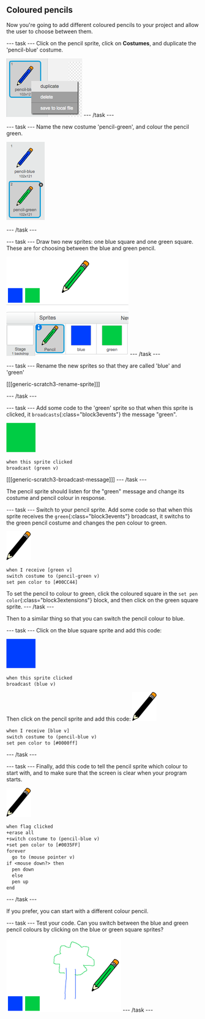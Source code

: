 ## Coloured pencils

Now you're going to add different coloured pencils to your project and allow the user to choose between them.

\--- task \--- Click on the pencil sprite, click on **Costumes**, and duplicate the 'pencil-blue' costume.

![screenshot](images/paint-blue-duplicate.png) \--- /task \---

\--- task \--- Name the new costume 'pencil-green', and colour the pencil green.

![स्क्रीनशॉट](images/paint-pencil-green.png)

\--- /task \---

\--- task \--- Draw two new sprites: one blue square and one green square. These are for choosing between the blue and green pencil.

![screenshot](images/paint-selectors.png) \--- /task \---

\--- task \--- Rename the new sprites so that they are called 'blue' and 'green'

[[[generic-scratch3-rename-sprite]]]

\--- /task \---

\--- task \--- Add some code to the 'green' sprite so that when this sprite is clicked, it `broadcasts`{:class="block3events"} the message "green".

![green square](images/green_square.png)

```blocks3
when this sprite clicked
broadcast (green v)
```

[[[generic-scratch3-broadcast-message]]] \--- /task \---

The pencil sprite should listen for the "green" message and change its costume and pencil colour in response.

\--- task \--- Switch to your pencil sprite. Add some code so that when this sprite receives the `green`{:class="block3events"} broadcast, it switchs to the green pencil costume and changes the pen colour to green.

![pencil](images/pencil.png)

```blocks3
when I receive [green v]
switch costume to (pencil-green v)
set pen color to [#00CC44]
```

To set the pencil to colour to green, click the coloured square in the `set pen color`{:class="block3extensions"} block, and then click on the green square sprite. \--- /task \---

Then to a similar thing so that you can switch the pencil colour to blue.

\--- task \--- Click on the blue square sprite and add this code:

![blue_square](images/blue_square.png)

```blocks3
when this sprite clicked
broadcast (blue v)
```

Then click on the pencil sprite and add this code: ![pencil](images/pencil.png)

```blocks3
when I receive [blue v]
switch costume to (pencil-blue v)
set pen color to [#0000ff]
```

\--- /task \---

\--- task \--- Finally, add this code to tell the pencil sprite which colour to start with, and to make sure that the screen is clear when your program starts.

![pencil](images/pencil.png)

```blocks3
when flag clicked
+erase all
+switch costume to (pencil-blue v)
+set pen color to [#0035FF]
forever
  go to (mouse pointer v)
if <mouse down?> then
  pen down
  else
  pen up
end
```

\--- /task \---

If you prefer, you can start with a different colour pencil.

\--- task \--- Test your code. Can you switch between the blue and green pencil colours by clicking on the blue or green square sprites?

![screenshot](images/paint-pens-test.png) \--- /task \---